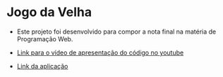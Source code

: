# Jogo da Velha

* Este projeto foi desenvolvido para compor a nota final na matéria de Programação Web.

* [Link para o vídeo de apresentação do código no youtube](https://youtu.be/aeNVIfSIX_g)

* [Link da aplicação](https://nsx07.github.io/WebProjectFinal/)
